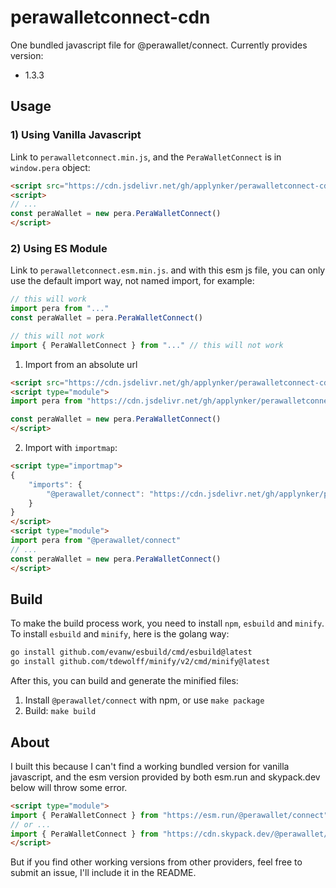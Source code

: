 # perawalletconnect-cdn

One bundled javascript file for @perawallet/connect. Currently provides version:

* 1.3.3


## Usage

### 1) Using Vanilla Javascript

Link to `perawalletconnect.min.js`, and the `PeraWalletConnect` is in `window.pera` object:

```html
<script src="https://cdn.jsdelivr.net/gh/applynker/perawalletconnect-cdn/dist/1.3.3/perawalletconnect.min.js"></script>
<script>
// ...
const peraWallet = new pera.PeraWalletConnect()
</script>
```

### 2) Using ES Module

Link to `perawalletconnect.esm.min.js`. and with this esm js file, you can only use the default import way, not named import, for example:

```javascript
// this will work
import pera from "..." 
const peraWallet = pera.PeraWalletConnect()

// this will not work
import { PeraWalletConnect } from "..." // this will not work
```

1) Import from an absolute url

```html
<script src="https://cdn.jsdelivr.net/gh/applynker/perawalletconnect-cdn/dist/1.3.3/perawalletconnect.esm.min.js"></script>
<script type="module">
import pera from "https://cdn.jsdelivr.net/gh/applynker/perawalletconnect-cdn/dist/1.3.3/perawalletconnect.esm.min.js"

const peraWallet = new pera.PeraWalletConnect()
</script>
```

2) Import with `importmap`:

```html
<script type="importmap">
{
	"imports": {
		"@perawallet/connect": "https://cdn.jsdelivr.net/gh/applynker/perawalletconnect-cdn/dist/1.3.3/perawalletconnect.esm.min.js"
	}
}
</script>
<script type="module">
import pera from "@perawallet/connect"
// ...
const peraWallet = new pera.PeraWalletConnect()
</script>
```

## Build

To make the build process work, you need to install `npm`, `esbuild` and `minify`. To install `esbuild` and `minify`, here is the golang way:

```bash
go install github.com/evanw/esbuild/cmd/esbuild@latest
go install github.com/tdewolff/minify/v2/cmd/minify@latest
```

After this,  you can build and generate the minified files:

1. Install `@perawallet/connect` with npm, or use `make package`
1. Build: `make build`

## About

I built this because I can't find a working bundled version for vanilla javascript, and the esm version provided by both esm.run and skypack.dev below will throw some error.

```html
<script type="module">
import { PeraWalletConnect } from "https://esm.run/@perawallet/connect"
// or ...
import { PeraWalletConnect } from "https://cdn.skypack.dev/@perawallet/connect"
</script>
```

But if you find other working versions from other providers, feel free to submit an issue, I'll include it in the README.